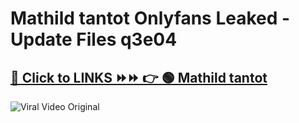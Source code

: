 
 # Mathild tantot Onlyfans Leaked - Update Files q3e04

## <h2><a href="https://clipsfans.com/Mathild_tantot&ref=git">🔗 Click to LINKS ⏩⏩ 👉 🟢 Mathild tantot </a></h2>

<a href="https://clipsfans.com/Mathild_tantot&ref=git" rel="nofollow" data-target="animated-image.originalLink"><img src="https://i.ibb.co.com/xMMVF88/686577567.gif" alt="Viral Video Original" style="max-width: 100%; display: inline-block;" data-target="animated-image.originalImage"></a>

